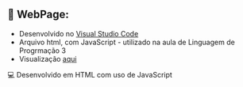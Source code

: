 ## 🌌 WebPage:
- Desenvolvido no [Visual Studio Code](https://code.visualstudio.com/)
- Arquivo html, com JavaScript - utilizado na aula de Linguagem de Progrmação 3
- Visualização [aqui](https://lacivitaa.github.io/JS_HTML_App/)
  
 💻 Desenvolvido em HTML com uso de JavaScript
